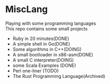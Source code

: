 # MiscLang
Playing with some programming languages  
This repo contains some small projects  
<ul>
<li>Ruby in 20 minutes(DONE)</li>
<li>A simple shell in Go(DONE)</li>
<li>Some algorithms in C++(DOING)</li>
<li>A small bootloader in x86-asm(DONE)</li>
<li>A small C interpreter(DOING)</li>
<li>some Scala Examples (DONE)</li>
<li>Perl one-liner (TODO)</li>
<li>The Rust Programming Language(Archived)</li>
</ul>
